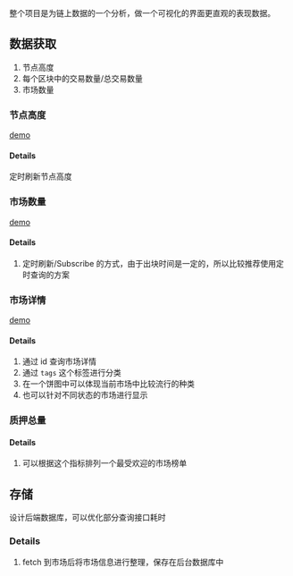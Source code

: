 整个项目是为链上数据的一个分析，做一个可视化的界面更直观的表现数据。

## 数据获取

1. 节点高度
2. 每个区块中的交易数量/总交易数量
3. 市场数量

### 节点高度

[demo](https://github.com/Whisker17/sdk-demo/blob/main/src/getBlockInfo.ts)

#### Details

定时刷新节点高度

### 市场数量

[demo](https://github.com/Whisker17/sdk-demo/blob/main/src/getMarketCount.ts)

#### Details

1. 定时刷新/Subscribe 的方式，由于出块时间是一定的，所以比较推荐使用定时查询的方案

### 市场详情

[demo](https://github.com/Whisker17/sdk-demo/blob/main/src/getMarketInfo.ts)

#### Details

1. 通过 id 查询市场详情
2. 通过 `tags` 这个标签进行分类
3. 在一个饼图中可以体现当前市场中比较流行的种类
3. 也可以针对不同状态的市场进行显示

### 质押总量

#### Details

1. 可以根据这个指标排列一个最受欢迎的市场榜单

## 存储

设计后端数据库，可以优化部分查询接口耗时

### Details

1. fetch 到市场后将市场信息进行整理，保存在后台数据库中